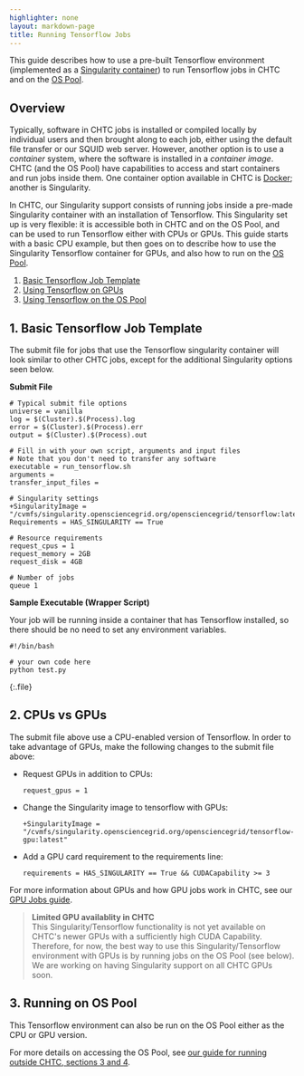 ```yaml
---
highlighter: none
layout: markdown-page
title: Running Tensorflow Jobs
---
```


This guide describes how to use a pre-built Tensorflow environment
(implemented as a [Singularity container](http://singularity.lbl.gov/))
to run Tensorflow jobs in CHTC and on the <a href="https://osg-htc.org/about/open_science_pool/">OS Pool</a>.

Overview
--------

Typically, software in CHTC jobs is installed or compiled locally by
individual users and then brought along to each job, either using the
default file transfer or our SQUID web server. However, another option
is to use a *container* system, where the software is installed in a
*container image*. CHTC (and the OS Pool) have capabilities to access and
start containers and run jobs inside them. One container option
available in CHTC is [Docker](docker-jobs.html); another is
Singularity.

In CHTC, our Singularity support consists of running jobs inside a
pre-made Singularity container with an installation of Tensorflow. This
Singularity set up is very flexible: it is accessible both in CHTC and
on the OS Pool, and can be used to run Tensorflow either with
CPUs or GPUs. This guide starts with a basic CPU example, but then goes
on to describe how to use the Singularity Tensorflow container for GPUs,
and also how to run on the [OS Pool](https://osg-htc.org/about/open_science_pool/).

1.  [Basic Tensorflow Job Template](#template)
2.  [Using Tensorflow on GPUs](#gpus)
3.  [Using Tensorflow on the OS Pool](#osg)

<a name="template"></a>

**1. Basic Tensorflow Job Template**
--------------------------------

The submit file for jobs that use the Tensorflow singularity container
will look similar to other CHTC jobs, except for the additional
Singularity options seen below.

**Submit File**

``` {.sub}
# Typical submit file options
universe = vanilla
log = $(Cluster).$(Process).log
error = $(Cluster).$(Process).err
output = $(Cluster).$(Process).out

# Fill in with your own script, arguments and input files
# Note that you don't need to transfer any software
executable = run_tensorflow.sh
arguments =
transfer_input_files = 

# Singularity settings
+SingularityImage = "/cvmfs/singularity.opensciencegrid.org/opensciencegrid/tensorflow:latest"
Requirements = HAS_SINGULARITY == True

# Resource requirements
request_cpus = 1
request_memory = 2GB
request_disk = 4GB

# Number of jobs
queue 1
```

**Sample Executable (Wrapper Script)**

Your job will be running inside a container that has Tensorflow
installed, so there should be no need to set any environment variables.

``` 
#!/bin/bash

# your own code here 
python test.py
```
{:.file}


<a name="gpus"></a>

**2. CPUs vs GPUs**
---------------

The submit file above use a CPU-enabled version of Tensorflow. In order
to take advantage of GPUs, make the following changes to the submit file
above:

-   Request GPUs in addition to CPUs:

    ``` {.sub}
    request_gpus = 1
    ```

-   Change the Singularity image to tensorflow with GPUs:

    ``` {.sub}
    +SingularityImage = "/cvmfs/singularity.opensciencegrid.org/opensciencegrid/tensorflow-gpu:latest"
    ```

-   Add a GPU card requirement to the requirements line:

    ``` {.sub}
    requirements = HAS_SINGULARITY == True && CUDACapability >= 3
    ```

For more information about GPUs and how GPU jobs work in CHTC, see our
[GPU Jobs guide](gpu-jobs.html).

> **Limited GPU availablity in CHTC**\
> This Singularity/Tensorflow functionality is not yet available on
> CHTC\'s newer GPUs with a sufficiently high CUDA Capability.
> Therefore, for now, the best way to use this Singularity/Tensorflow
> environment with GPUs is by running jobs on the OS Pool (see
> below). We are working on having Singularity support on all CHTC GPUs
> soon.

<a name="osg"></a>

**3. Running on OS Pool**
-----------------

This Tensorflow environment can also be run on the OS Pool either as the CPU or GPU version.

For more details on accessing the OS Pool, see [our guide for running
outside CHTC, sections 3 and 4](scaling-htc.html).

